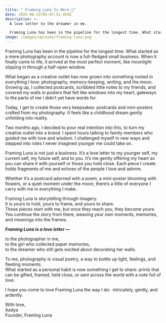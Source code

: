 ```yaml
---
title: " Framing Luna Is Here 🌙"
date: 2025-06-21T05:47:51.459Z
description: >-
  A love letter to the dreamer in me. 

  Framing Luna has been in the pipeline for the longest time. What started as a mere photography account is now a full-fledged small business. When it finally came to life, it arrived at the most perfect moment, like moonlight slipping in through a half-open window.
image: /images/uploads/framing-luna.png
---
```

Framing Luna has been in the pipeline for the longest time. What started as a mere photography account is now a full-fledged small business. When it finally came to life, it arrived at the most perfect moment, like moonlight slipping in through a half-open window.

What began as a creative outlet has now grown into something rooted in everything I love: photography, memory-keeping, writing, and the moon. Growing up, I collected postcards, scribbled little notes to my friends, and covered my walls in posters that felt like windows into my heart, gateways to the parts of me I didn’t yet have words for.

Today, I get to create those very keepsakes: postcards and mini-posters crafted from my photography. It feels like a childhood dream gently unfolding into reality.

Two months ago, I decided to pour real intention into this, to turn my creative outlet into a brand. I spent hours talking to family members who guided me with love and wisdom. I challenged myself in new ways and stepped into roles I never imagined younger me could take on.

Framing Luna is not just a business. It’s a love letter to my younger self, my current self, my future self, and to you. It’s me gently offering my heart so you can share it with yourself or those you hold close. Each piece I create holds fragments of me and echoes of the people I love and admire.

Whether it’s a postcard adorned with a poem, a mini-poster blooming with flowers, or a quiet moment under the moon, there’s a little of everyone I carry with me in everything I make.

Framing Luna is storytelling through imagery.\
It is yours to hold, yours to frame, and yours to share.\
These pieces start with me, but once they reach you, they become yours.\
You continue the story from there, weaving your own moments, memories, and meanings into the frames.

***Framing Luna is a love letter —***

to the photographer in me,\
to the girl who collected paper memories,\
to the dreamer who still gets excited about decorating her walls.

To me, photography is visual poetry, a way to bottle up light, feelings, and fleeting moments.\
What started as a personal habit is now something I get to share: prints that can be gifted, framed, held close, or sent across the world with a note full of love.

I hope you come to love Framing Luna the way I do:  intricately, gently, and ardently.

With love,\
Aadya\
Founder, Framing Luna